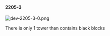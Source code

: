#### 2205-3
![dev-2205-3-0.png](https://github.com/lil-lab/nlvr/raw/master/nlvr/dev/images/1/dev-2205-3-0.png "dev-2205-3-0.png")

There is only 1 tower than contains black blccks